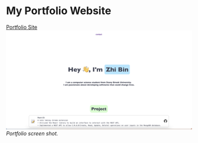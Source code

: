 # My Portfolio Website #

[Portfolio Site](https://zhibinwangs-portfolio.onrender.com)
![Note taken on github.com](./src/img/website.png?raw=true "Portfolio Screen Shot")
*Portfolio screen shot.*
